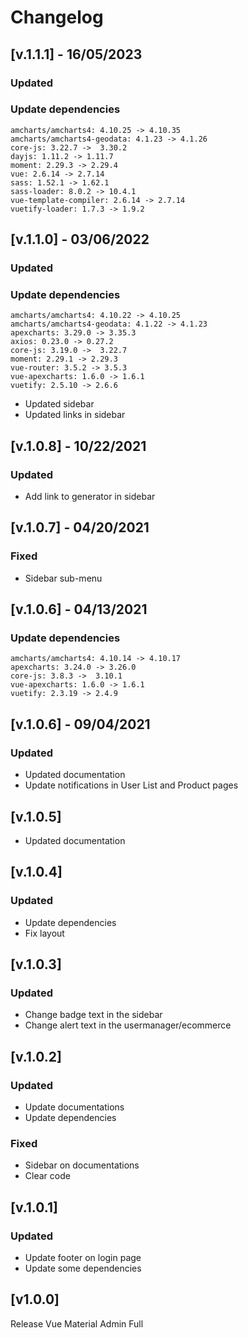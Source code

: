 # Changelog

## [v.1.1.1] - 16/05/2023

### Updated
### Update dependencies
    amcharts/amcharts4: 4.10.25 -> 4.10.35
    amcharts/amcharts4-geodata: 4.1.23 -> 4.1.26
    core-js: 3.22.7 ->  3.30.2
    dayjs: 1.11.2 -> 1.11.7
    moment: 2.29.3 -> 2.29.4
    vue: 2.6.14 -> 2.7.14
    sass: 1.52.1 -> 1.62.1
    sass-loader: 8.0.2 -> 10.4.1
    vue-template-compiler: 2.6.14 -> 2.7.14
    vuetify-loader: 1.7.3 -> 1.9.2

## [v.1.1.0] - 03/06/2022

### Updated
### Update dependencies
    amcharts/amcharts4: 4.10.22 -> 4.10.25
    amcharts/amcharts4-geodata: 4.1.22 -> 4.1.23
    apexcharts: 3.29.0 -> 3.35.3
    axios: 0.23.0 -> 0.27.2
    core-js: 3.19.0 ->  3.22.7
    moment: 2.29.1 -> 2.29.3
    vue-router: 3.5.2 -> 3.5.3
    vue-apexcharts: 1.6.0 -> 1.6.1
    vuetify: 2.5.10 -> 2.6.6
- Updated sidebar
- Updated links in sidebar

## [v.1.0.8] - 10/22/2021

### Updated
- Add link to generator in sidebar

## [v.1.0.7] - 04/20/2021

### Fixed
 - Sidebar sub-menu

## [v.1.0.6] - 04/13/2021

### Update dependencies
    amcharts/amcharts4: 4.10.14 -> 4.10.17
    apexcharts: 3.24.0 -> 3.26.0
    core-js: 3.8.3 ->  3.10.1
    vue-apexcharts: 1.6.0 -> 1.6.1
    vuetify: 2.3.19 -> 2.4.9

## [v.1.0.6] - 09/04/2021
### Updated  
- Updated documentation
- Update notifications in User List and Product pages 

## [v.1.0.5]
- Updated documentation

## [v.1.0.4]

### Updated
- Update dependencies
- Fix layout

## [v.1.0.3]

### Updated
- Change badge text in the sidebar
- Change alert text in the usermanager/ecommerce

## [v.1.0.2]

### Updated
- Update documentations
- Update dependencies

### Fixed
- Sidebar on documentations
- Clear code
 
## [v.1.0.1]

### Updated
- Update footer on login page
- Update some dependencies

## [v1.0.0]
Release Vue Material Admin Full
